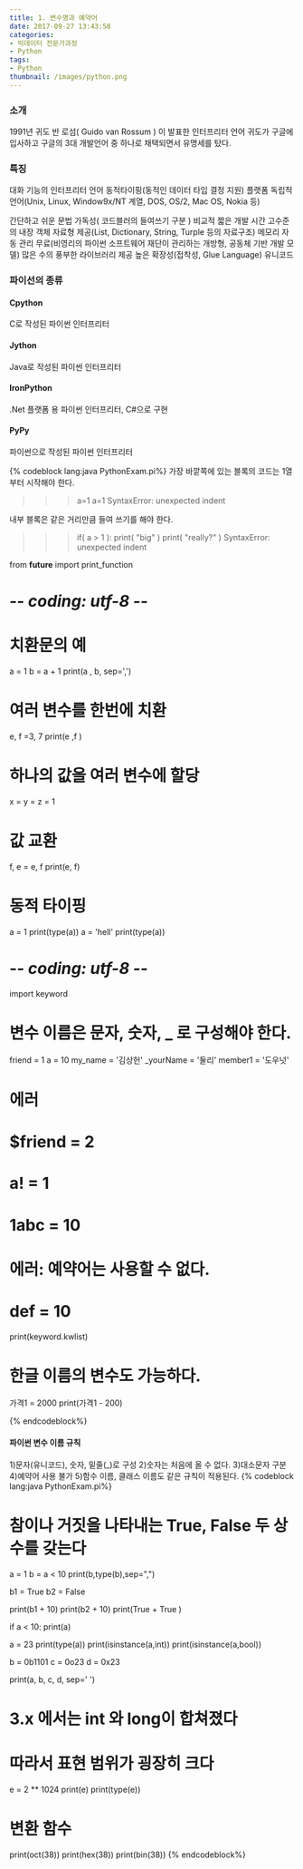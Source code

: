```yaml
---
title: 1. 변수명과 예약어
date: 2017-09-27 13:43:58
categories:
- 빅데이터 전문가과정
- Python
tags:
- Python
thumbnail: /images/python.png
---
```

### 소개
1991년 귀도 반 로섬( Guido van Rossum ) 이 발표한 인터프리터 언어
귀도가 구글에 입사하고 구글의 3대 개발언어 중 하나로 채택되면서 유명세를 탔다.

### 특징
대화 기능의 인터프리터 언어
동적타이핑(동적인 데이터 타입 결정 지원)
플랫폼 독립적 언어(Unix, Linux, Window9x/NT 계열, DOS, OS/2, Mac OS, Nokia 등)

간단하고 쉬운 문법
가독성(  코드블러의 들여쓰기 구분 )
비교적 짧은 개발 시간
고수준의 내장 객체 자료형 제공(List, Dictionary, String, Turple 등의 자료구조)
메모리 자동 관리
무료(비영리의 파이썬 소프트웨어 재단이 관리하는 개방형, 공동체 기반 개발 모델)
많은 수의 풍부한 라이브러리 제공
높은 확장성(접착성, Glue Language)
유니코드

### 파이선의 종류
#### Cpython
C로 작성된 파이썬 인터프리터
#### Jython
Java로 작성된 파이썬 인터프리터
#### IronPython
.Net  플랫폼 용 파이썬 인터프리터, C#으로 구현
#### PyPy
파이썬으로 작성된 파이썬 인터프리터





{% codeblock lang:java PythonExam.pi%}
가장 바깥쪽에 있는 블록의 코드는 1열부터 시작해야 한다.
>>> a=1
>>>  a=1
SyntaxError: unexpected indent


내부 블록은 같은 거리만큼 들여 쓰기를 해야 한다.
>>> if( a > 1 ):
	print( "big" )
		print( "really?" )
SyntaxError: unexpected indent

from __future__ import print_function
# -*- coding: utf-8 -*-
# 치환문의 예

a = 1
b = a + 1
print(a , b, sep=',')

# 여러 변수를 한번에 치환

e, f =3, 7
print(e ,f )

# 하나의 값을 여러 변수에 할당
x = y = z = 1

# 값 교환
f, e = e, f
print(e, f)

# 동적 타이핑
a = 1
print(type(a))
a = 'hell'
print(type(a))

# -*- coding: utf-8 -*-


import keyword


# 변수 이름은 문자, 숫자, _ 로 구성해야 한다.
friend = 1
a = 10
my_name = '김상헌'
_yourName = '둘리'
member1 = '도우넛'

# 에러
# $friend = 2
# a! = 1
# 1abc = 10

# 에러: 예약어는 사용할 수 없다.
# def = 10
print(keyword.kwlist)

# 한글 이름의 변수도 가능하다.
가격1 = 2000
print(가격1 - 200)

{% endcodeblock%}

#### 파이썬 변수 이름 규칙
1)문자(유니코드), 숫자, 밑줄(_)로 구성
2)숫자는 처음에 올 수 없다.
3)대소문자 구분
4)예약어 사용 불가
5)함수 이름, 클래스 이름도 같은 규칙이 적용된다.
{% codeblock lang:java PythonExam.pi%}
# 참이나 거짓을 나타내는 True, False 두 상수를 갖는다

a = 1
b = a < 10
print(b,type(b),sep=",")

b1 = True
b2 = False

print(b1 + 10)
print(b2 + 10)
print(True + True )

if a < 10:
    print(a)


a = 23
print(type(a))
print(isinstance(a,int))
print(isinstance(a,bool))

b = 0b1101
c = 0o23
d = 0x23

print(a, b, c, d, sep=' ')

# 3.x 에서는 int 와 long이 합쳐졌다
# 따라서 표현 범위가 굉장히 크다

e = 2 ** 1024
print(e)
print(type(e))

# 변환 함수
print(oct(38))
print(hex(38))
print(bin(38))
{% endcodeblock%}
